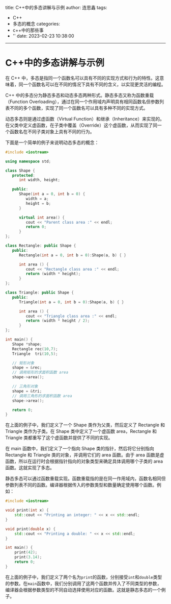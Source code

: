 title: C++中的多态讲解与示例
author: 连思鑫
tags:
  - C++
  - 多态的概念
categories:
  - c++中的那些事
  - ''
date: 2023-02-23 10:38:00
---
# C++中的多态讲解与示例


在 C++ 中，多态是指同一个函数名可以具有不同的实现方式和行为的特性。这意味着，同一个函数名可以在不同的情况下具有不同的含义，以实现更灵活的编程。

C++ 中的多态分为静态多态和动态多态两种形式。静态多态又称为函数重载（Function Overloading），通过在同一个作用域内声明具有相同函数名但参数列表不同的多个函数，实现了同一个函数名可以具有多种不同的实现方式。

动态多态则是通过虚函数（Virtual Function）和继承（Inheritance）来实现的。在父类中定义虚函数，在子类中覆盖（Override）这个虚函数，从而实现了同一个函数名在不同子类对象上具有不同的行为。

下面是一个简单的例子来说明动态多态的概念：


```cpp
#include <iostream>

using namespace std;

class Shape {
   protected:
      int width, height;

   public:
      Shape(int a = 0, int b = 0) {
         width = a;
         height = b;
      }

      virtual int area() {
         cout << "Parent class area :" << endl;
         return 0;
      }
};

class Rectangle: public Shape {
   public:
      Rectangle(int a = 0, int b = 0):Shape(a, b) { }

      int area () {
         cout << "Rectangle class area :" << endl;
         return (width * height);
      }
};

class Triangle: public Shape {
   public:
      Triangle(int a = 0, int b = 0):Shape(a, b) { }

      int area () {
         cout << "Triangle class area :" << endl;
         return (width * height / 2);
      }
};

int main() {
   Shape *shape;
   Rectangle rec(10,7);
   Triangle  tri(10,5);

   // 矩形对象
   shape = &rec;
   // 调用矩形的求面积函数 area
   shape->area();

   // 三角形对象
   shape = &tri;
   // 调用三角形的求面积函数 area
   shape->area();

   return 0;
}
```

在上面的例子中，我们定义了一个 Shape 类作为父类，然后定义了 Rectangle 和 Triangle 类作为子类。在 Shape 类中定义了一个虚函数 area，Rectangle 和 Triangle 类都重写了这个虚函数并提供了不同的实现。

在 main 函数中，我们定义了一个指向 Shape 类的指针，然后将它分别指向 Rectangle 和 Triangle 类的对象，并调用它们的 area 函数。由于 area 函数是虚函数，所以在运行时会根据指针指向的对象类型来确定具体调用哪个子类的 area 函数。这就实现了多态。


静态多态可以通过函数重载实现。函数重载指的是在同一作用域内，函数名相同但参数列表不同的函数。编译器根据传入的参数类型和数量确定使用哪个函数。例如：


```cpp
#include <iostream>

void print(int x) {
    std::cout << "Printing an integer: " << x << std::endl;
}

void print(double x) {
    std::cout << "Printing a double: " << x << std::endl;
}

int main() {
    print(42);
    print(3.14);
    return 0;
}
```

在上面的例子中，我们定义了两个名为`print`的函数，分别接受`int`和`double`类型的参数。在`main`函数中，我们分别调用了这两个函数并传入了不同类型的参数，编译器会根据参数类型的不同自动选择使用对应的函数。这就是静态多态的一个例子。